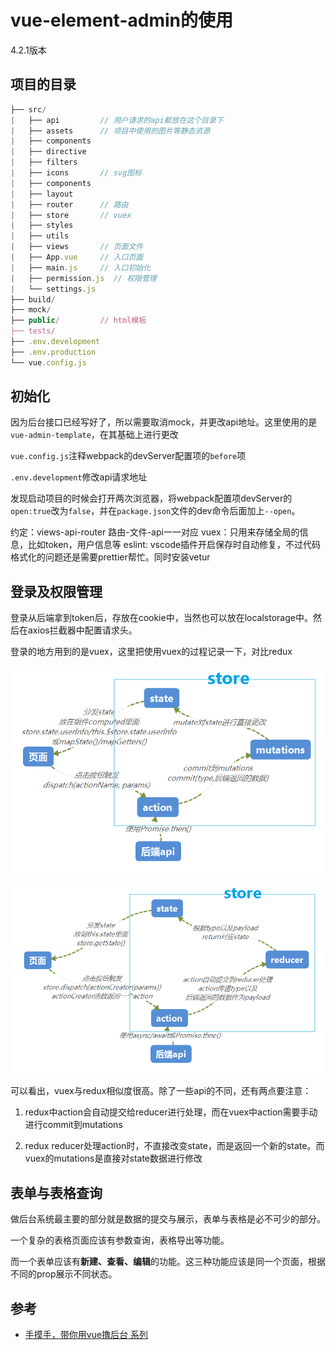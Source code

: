 # vue-element-admin的使用

4.2.1版本

## 项目的目录

```js
├── src/
|   ├── api         // 用户请求的api都放在这个目录下
|   ├── assets      // 项目中使用的图片等静态资源
|   ├── components 
|   ├── directive 
|   ├── filters 
|   ├── icons       // svg图标
|   ├── components 
|   ├── layout 
|   ├── router      // 路由
|   ├── store       // vuex
|   ├── styles
|   ├── utils
|   ├── views       // 页面文件
|   ├── App.vue     // 入口页面
|   ├── main.js     // 入口初始化
|   ├── permission.js  // 权限管理
|   └── settings.js
├── build/
├── mock/
├── public/         // html模板
├── tests/
├── .env.development
├── .env.production
└── vue.config.js
```

## 初始化

因为后台接口已经写好了，所以需要取消mock，并更改api地址。这里使用的是`vue-admin-template`，在其基础上进行更改

`vue.config.js`注释webpack的devServer配置项的`before`项

`.env.development`修改api请求地址

发现启动项目的时候会打开两次浏览器，将webpack配置项devServer的`open:true`改为`false`，并在`package.json`文件的dev命令后面加上`--open`。

约定：views-api-router 路由-文件-api一一对应
vuex：只用来存储全局的信息，比如token，用户信息等
eslint: vscode插件开启保存时自动修复，不过代码格式化的问题还是需要prettier帮忙。同时安装vetur

## 登录及权限管理

登录从后端拿到token后，存放在cookie中，当然也可以放在localstorage中。然后在axios拦截器中配置请求头。

登录的地方用到的是vuex，这里把使用vuex的过程记录一下，对比redux

![vuex](./images/vuex.png)

![redux](./images/redux.png)

可以看出，vuex与redux相似度很高。除了一些api的不同，还有两点要注意：

1. redux中action会自动提交给reducer进行处理，而在vuex中action需要手动进行commit到mutations

2. redux reducer处理action时，不直接改变state，而是返回一个新的state。而vuex的mutations是直接对state数据进行修改

## 表单与表格查询

做后台系统最主要的部分就是数据的提交与展示，表单与表格是必不可少的部分。

一个复杂的表格页面应该有参数查询，表格导出等功能。

而一个表单应该有**新建、查看、编辑**的功能。这三种功能应该是同一个页面，根据不同的prop展示不同状态。



## 参考

- [手摸手，带你用vue撸后台 系列](https://juejin.im/post/59097cd7a22b9d0065fb61d2)





